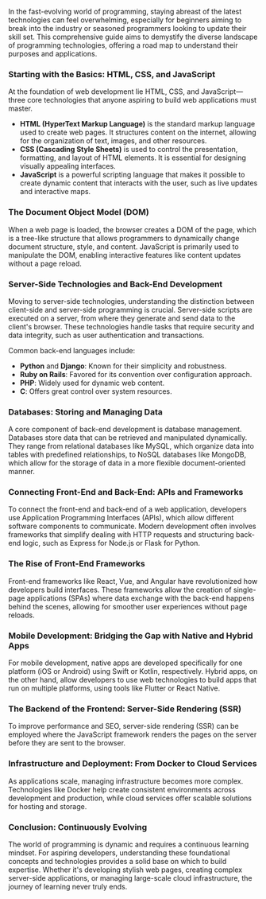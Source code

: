 In the fast-evolving world of programming, staying abreast of the latest technologies can feel overwhelming, especially for beginners aiming to break into the industry or seasoned programmers looking to update their skill set. This comprehensive guide aims to demystify the diverse landscape of programming technologies, offering a road map to understand their purposes and applications.

### Starting with the Basics: HTML, CSS, and JavaScript

At the foundation of web development lie HTML, CSS, and JavaScript—three core technologies that anyone aspiring to build web applications must master.

- **HTML (HyperText Markup Language)** is the standard markup language used to create web pages. It structures content on the internet, allowing for the organization of text, images, and other resources.
- **CSS (Cascading Style Sheets)** is used to control the presentation, formatting, and layout of HTML elements. It is essential for designing visually appealing interfaces.
- **JavaScript** is a powerful scripting language that makes it possible to create dynamic content that interacts with the user, such as live updates and interactive maps.

### The Document Object Model (DOM)

When a web page is loaded, the browser creates a DOM of the page, which is a tree-like structure that allows programmers to dynamically change document structure, style, and content. JavaScript is primarily used to manipulate the DOM, enabling interactive features like content updates without a page reload.

### Server-Side Technologies and Back-End Development

Moving to server-side technologies, understanding the distinction between client-side and server-side programming is crucial. Server-side scripts are executed on a server, from where they generate and send data to the client's browser. These technologies handle tasks that require security and data integrity, such as user authentication and transactions.

Common back-end languages include:
- **Python** and **Django**: Known for their simplicity and robustness.
- **Ruby on Rails**: Favored for its convention over configuration approach.
- **PHP**: Widely used for dynamic web content.
- **C**: Offers great control over system resources.

### Databases: Storing and Managing Data

A core component of back-end development is database management. Databases store data that can be retrieved and manipulated dynamically. They range from relational databases like MySQL, which organize data into tables with predefined relationships, to NoSQL databases like MongoDB, which allow for the storage of data in a more flexible document-oriented manner.

### Connecting Front-End and Back-End: APIs and Frameworks

To connect the front-end and back-end of a web application, developers use Application Programming Interfaces (APIs), which allow different software components to communicate. Modern development often involves frameworks that simplify dealing with HTTP requests and structuring back-end logic, such as Express for Node.js or Flask for Python.

### The Rise of Front-End Frameworks

Front-end frameworks like React, Vue, and Angular have revolutionized how developers build interfaces. These frameworks allow the creation of single-page applications (SPAs) where data exchange with the back-end happens behind the scenes, allowing for smoother user experiences without page reloads.

### Mobile Development: Bridging the Gap with Native and Hybrid Apps

For mobile development, native apps are developed specifically for one platform (iOS or Android) using Swift or Kotlin, respectively. Hybrid apps, on the other hand, allow developers to use web technologies to build apps that run on multiple platforms, using tools like Flutter or React Native.

### The Backend of the Frontend: Server-Side Rendering (SSR)

To improve performance and SEO, server-side rendering (SSR) can be employed where the JavaScript framework renders the pages on the server before they are sent to the browser.

### Infrastructure and Deployment: From Docker to Cloud Services

As applications scale, managing infrastructure becomes more complex. Technologies like Docker help create consistent environments across development and production, while cloud services offer scalable solutions for hosting and storage.

### Conclusion: Continuously Evolving

The world of programming is dynamic and requires a continuous learning mindset. For aspiring developers, understanding these foundational concepts and technologies provides a solid base on which to build expertise. Whether it's developing stylish web pages, creating complex server-side applications, or managing large-scale cloud infrastructure, the journey of learning never truly ends.
